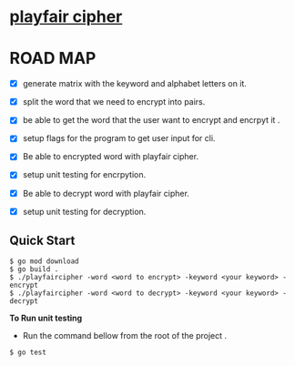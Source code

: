 # [playfair cipher](https://en.wikipedia.org/wiki/Playfair_cipher)

# ROAD MAP
- [X] generate matrix with the keyword and alphabet letters on it.
- [X] split the word that we need to encrypt into pairs.
- [X] be able to get the word that the user want to encrypt and encrpyt it .
- [X] setup flags for the program to get user input for cli.
- [X] Be able to encrypted word with playfair cipher.
- [X] setup unit testing for encrpytion.
- [x] Be able to decrypt word with playfair cipher.
- [X] setup unit testing for decryption.


## Quick Start

```console
$ go mod download
$ go build .
$ ./playfaircipher -word <word to encrypt> -keyword <your keyword> -encrypt
$ ./playfaircipher -word <word to decrypt> -keyword <your keyword> -decrypt
```
**To Run unit testing**
- Run the command bellow from the root of the project .
```console
$ go test
```
